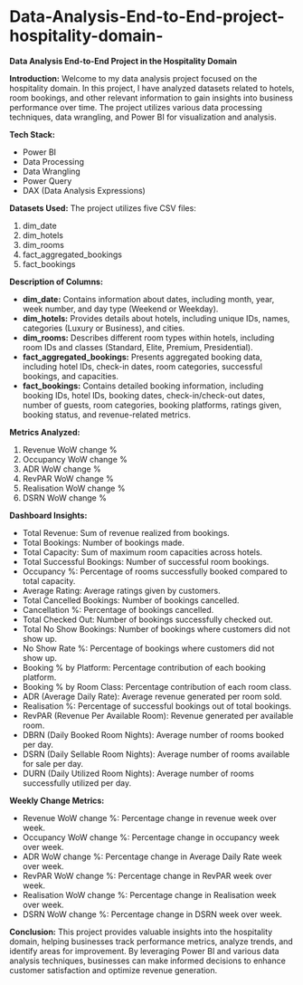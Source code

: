 # Data-Analysis-End-to-End-project-hospitality-domain-


**Data Analysis End-to-End Project in the Hospitality Domain**

**Introduction:**
Welcome to my data analysis project focused on the hospitality domain. In this project, I have analyzed datasets related to hotels, room bookings, and other relevant information to gain insights into business performance over time. The project utilizes various data processing techniques, data wrangling, and Power BI for visualization and analysis.

**Tech Stack:**
- Power BI
- Data Processing
- Data Wrangling
- Power Query
- DAX (Data Analysis Expressions)

**Datasets Used:**
The project utilizes five CSV files:
1. dim_date
2. dim_hotels
3. dim_rooms
4. fact_aggregated_bookings
5. fact_bookings

**Description of Columns:**
- **dim_date:** Contains information about dates, including month, year, week number, and day type (Weekend or Weekday).
- **dim_hotels:** Provides details about hotels, including unique IDs, names, categories (Luxury or Business), and cities.
- **dim_rooms:** Describes different room types within hotels, including room IDs and classes (Standard, Elite, Premium, Presidential).
- **fact_aggregated_bookings:** Presents aggregated booking data, including hotel IDs, check-in dates, room categories, successful bookings, and capacities.
- **fact_bookings:** Contains detailed booking information, including booking IDs, hotel IDs, booking dates, check-in/check-out dates, number of guests, room categories, booking platforms, ratings given, booking status, and revenue-related metrics.

**Metrics Analyzed:**
1. Revenue WoW change %
2. Occupancy WoW change %
3. ADR WoW change %
4. RevPAR WoW change %
5. Realisation WoW change %
6. DSRN WoW change %

**Dashboard Insights:**
- Total Revenue: Sum of revenue realized from bookings.
- Total Bookings: Number of bookings made.
- Total Capacity: Sum of maximum room capacities across hotels.
- Total Successful Bookings: Number of successful room bookings.
- Occupancy %: Percentage of rooms successfully booked compared to total capacity.
- Average Rating: Average ratings given by customers.
- Total Cancelled Bookings: Number of bookings cancelled.
- Cancellation %: Percentage of bookings cancelled.
- Total Checked Out: Number of bookings successfully checked out.
- Total No Show Bookings: Number of bookings where customers did not show up.
- No Show Rate %: Percentage of bookings where customers did not show up.
- Booking % by Platform: Percentage contribution of each booking platform.
- Booking % by Room Class: Percentage contribution of each room class.
- ADR (Average Daily Rate): Average revenue generated per room sold.
- Realisation %: Percentage of successful bookings out of total bookings.
- RevPAR (Revenue Per Available Room): Revenue generated per available room.
- DBRN (Daily Booked Room Nights): Average number of rooms booked per day.
- DSRN (Daily Sellable Room Nights): Average number of rooms available for sale per day.
- DURN (Daily Utilized Room Nights): Average number of rooms successfully utilized per day.

**Weekly Change Metrics:**
- Revenue WoW change %: Percentage change in revenue week over week.
- Occupancy WoW change %: Percentage change in occupancy week over week.
- ADR WoW change %: Percentage change in Average Daily Rate week over week.
- RevPAR WoW change %: Percentage change in RevPAR week over week.
- Realisation WoW change %: Percentage change in Realisation week over week.
- DSRN WoW change %: Percentage change in DSRN week over week.

**Conclusion:**
This project provides valuable insights into the hospitality domain, helping businesses track performance metrics, analyze trends, and identify areas for improvement. By leveraging Power BI and various data analysis techniques, businesses can make informed decisions to enhance customer satisfaction and optimize revenue generation.

